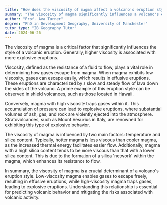 ```yaml
---
title: "How does the viscosity of magma affect a volcano's eruption style?"
summary: "The viscosity of magma significantly influences a volcano's eruption style, with higher viscosity leading to more explosive eruptions."
author: "Prof. Ava Turner"
degree: "PhD in Development Geography, University of Manchester"
tutor_type: "IB Geography Tutor"
date: 2024-06-26
---
```


The viscosity of magma is a critical factor that significantly influences the style of a volcanic eruption. Generally, higher viscosity is associated with more explosive eruptions.

Viscosity, defined as the resistance of a fluid to flow, plays a vital role in determining how gases escape from magma. When magma exhibits low viscosity, gases can escape easily, which results in effusive eruptions. These eruptions are characterized by a slow and steady flow of lava down the sides of the volcano. A prime example of this eruption style can be observed in shield volcanoes, such as those located in Hawaii.

Conversely, magma with high viscosity traps gases within it. This accumulation of pressure can lead to explosive eruptions, where substantial volumes of ash, gas, and rock are violently ejected into the atmosphere. Stratovolcanoes, such as Mount Vesuvius in Italy, are renowned for exhibiting this type of explosive behavior.

The viscosity of magma is influenced by two main factors: temperature and silica content. Typically, hotter magma is less viscous than cooler magma, as the increased thermal energy facilitates easier flow. Additionally, magma with a high silica content tends to be more viscous than that with a lower silica content. This is due to the formation of a silica 'network' within the magma, which enhances its resistance to flow.

In summary, the viscosity of magma is a crucial determinant of a volcano's eruption style. Low-viscosity magma enables gases to escape freely, resulting in effusive eruptions, while high-viscosity magma traps gases, leading to explosive eruptions. Understanding this relationship is essential for predicting volcanic behavior and mitigating the risks associated with volcanic activity.
    